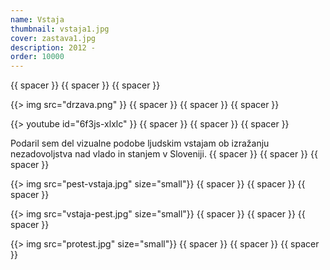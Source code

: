 ```yaml
---
name: Vstaja
thumbnail: vstaja1.jpg
cover: zastava1.jpg
description: 2012 -
order: 10000
---
```


{{ spacer }} {{ spacer }} {{ spacer }} 

{{> img src="drzava.png" }}
{{ spacer }} {{ spacer }} {{ spacer }} 

{{> youtube id="6f3js-xlxlc" }}
{{ spacer }} {{ spacer }} {{ spacer }}

Podaril sem del vizualne podobe ljudskim vstajam ob izražanju nezadovoljstva nad vlado in stanjem v Sloveniji.
{{ spacer }} {{ spacer }} {{ spacer }}

{{> img src="pest-vstaja.jpg" size="small"}}
{{ spacer }} {{ spacer }} {{ spacer }} 

{{> img src="vstaja-pest.jpg" size="small"}}
{{ spacer }} {{ spacer }} {{ spacer }} 

{{> img src="protest.jpg" size="small"}}
{{ spacer }} {{ spacer }} {{ spacer }} 